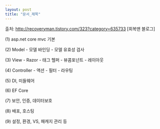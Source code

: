 ```yaml
---
layout: post
title: "문서_제목"
---
```




출처: http://recoveryman.tistory.com/323?category=635733 [회복맨 블로그]

(1) asp.net core mvc 기본

(2) Model
    - 모델 바인딩
    - 모델 유효성 검사

(3) View
    - Razor
    - 태그 헬퍼
    - 뷰콤포넌트
    - 레이아웃

(4) Controller
    - 액션
    - 필터
    - 라우팅

(5) DI, 미들웨어

(6) EF Core

(7) 보안, 인증, 데이터보호

(8) 배포, 호스팅

(9) 설정, 환경, VS, 패캐지 관리 등